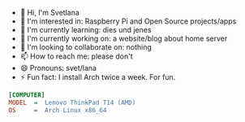 - 👋 Hi, I'm Svetlana
- 👀 I'm interested in: Raspberry Pi and Open Source projects/apps
- 🌱 I'm currently learning: dies und jenes
- 💼 I'm currently working on: a website/blog about home server
- 💞️ I'm looking to collaborate on: nothing
- 📫 How to reach me: please don't
- 😄 Pronouns: svet/lana
- ⚡ Fun fact: I install Arch twice a week. For fun.

```ini
[COMPUTER]
MODEL  =  Lenovo ThinkPad T14 (AMD)
OS     =  Arch Linux x86_64
```

<!---
svetixoxo/svetixoxo is a ✨ special ✨ repository because its `README.md` (this file) appears on your GitHub profile.
You can click the Preview link to take a look at your changes.
--->
